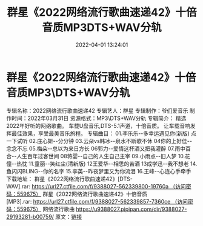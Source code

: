 ﻿---
title: 群星《2022网络流行歌曲速递42》十倍音质MP3DTS+WAV分轨
date: 2022-04-01 13:24:01
categories: 新碟专辑、稀有等精品
tags: 国语流行
---
# 群星《2022网络流行歌曲速递42》十倍音质MP3\DTS+WAV分轨

专辑名称：2022网络流行歌曲速递42
专辑艺人：群星
专辑制作：爷们爱音乐
制作时间：2022年03月31日
资源格式：MP3\DTS+WAV分轨
专辑简介：
精选2022年好听的网络歌曲。
车载U盘音乐,DTS-5.1声道，十倍音质。
让车载音响发挥最佳效果，享受最美音乐旅程。
专辑曲目：
01.李乐乐--多幸运遇见你(新版)
点一下试听
02.庄心妍--分分钟
03.云朵vs韩冰--泉水不断歌不休
04你的上好佳--念念不忘
05.梅朵--总以为来日方长
06郭力--爱情这杯酒又把我灌醉
07.雨中百合--人生百年过客世间
08蒋婴--自己的人生自己主宰
09.小雨点--旧人梦
10.花僮--热忱
11.童丽--笑红尘(清新版)
12王爱华--相思的苦酒
13成学迅--我不想老
14.鱼闪闪BLING--你的名字
15.李英--昨夜梦里又为你流泪
16.王峰--心连心手牵手
下载地址：
群星《2022网络流行歌曲速递42》[DTS-WAV].rar: https://url27.ctfile.com/f/9388027-562339800-19760a （访问密码：559675）
群星《2022网络流行歌曲速递42》十倍音质[MP3].rar: https://url27.ctfile.com/f/9388027-562339857-7360ce （访问密码：559675）
网络流行歌曲
https://u9388027.pipipan.com/dir/9388027-29193281-b00759/
原文：[链接](https://blog.sina.com.cn/s/blog_1647c7e7601030wgq.html)